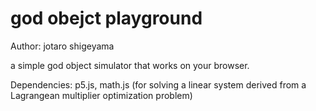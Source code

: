 # god obejct playground

Author: jotaro shigeyama

a simple god object simulator that works on your browser.

Dependencies: p5.js, math.js (for solving a linear system derived from a Lagrangean multiplier optimization problem)
